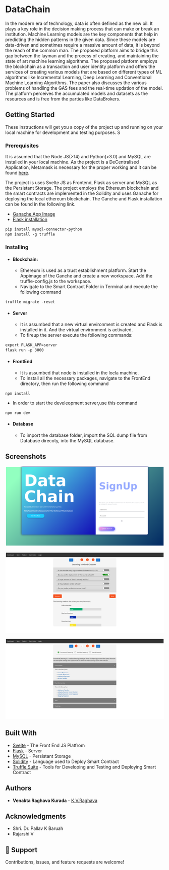 # DataChain

In the modern era of technology, data is often defined as the new oil. It plays a key role
in the decision making process that can make or break an institution. Machine Learning
models are the key components that help in predicting the hidden patterns in the given
data. Since these models are data-driven and sometimes require a massive amount of
data, it is beyond the reach of the common man. The proposed platform aims to bridge
this gap between the layman and the process of creating, and maintaining the state of
art machine learning algorithms. The proposed platform employs the blockchain as a
transaction and user identity platform and offers the services of creating various models
that are based on different types of ML algorithms like Incremental Learning, Deep
Learning and Conventional Machine Learning Algorithms. The paper also discusses the
various problems of handling the GAS fees and the real-time updation of the model. The
platform perceives the accumulated models and datasets as the resources and is free
from the parties like DataBrokers.

## Getting Started

These instructions will get you a copy of the project up and running on your local machine for development and testing purposes. S
### Prerequisites
It is assumed that the Node JS(>14) and Python(>3.0) and MySQL are installed in your local machine.
As the project is a DeCentralised Application, Metamask is necessary for the proper working and it can be found [here](https://metamask.io/).

The project is uses Svelte JS as Frontend, Flask as server and MySQL as the Persistant Storage. The project employs the Ethereum blockchain and the smart contracts are implemented in the Solidity and uses Ganache for deploying the local ethereum blockchain. The Ganche and Flask installation can be found in the following link.

* [Ganache App Image](https://trufflesuite.com/ganache/)
* [Flask installation](https://flask.palletsprojects.com/en/2.1.x/installation/)

```
pip install mysql-connector-python 
npm install -g truffle
```

### Installing

* #### Blockchain:
  * Ethereum is used as a trust establishment platform. Start the Appimage of the Ganche and create a new workspace. Add the truffle-config.js to the workspace.
  * Navigate to the Smart Contract Folder in Terminal and execute the following command

```
truffle migrate -reset
```
* #### Server
  * It is assumbed that a new virtual environment is created and Flask is installed in it. And the virtual environment is activated.
  * To fireup the server execute the following commands:

```
export FLASK_APP=server
flask run -p 3000
```

* #### FrontEnd
  * It is assumbed that node is installed in the locla machine.
  * To install all the necessary packages, navigate to the FrontEnd directory, then run the following command

```
npm install
```
 * In order to start the develeopment server,use this command
 ```
npm run dev
```
* #### Database
  * To import the database folder, import the SQL dump file from Database direcoty, into the MySQL database.



## Screenshots

![](/DataChain/screenshots/1.png)

![](/DataChain/screenshots/2.png)

![](/DataChain/screenshots/3.png)



## Built With

* [Svelte](https://svelte.dev/) - The Front End JS Platfrom
* [Flask](https://flask.palletsprojects.com/en/2.1.x/) - Server 
* [MySQL](https://www.mysql.com/) - Persistant Storage
* [Solidity](https://soliditylang.org/) - Language used to Deploy Smart Contract
* [Truffle Suite](https://trufflesuite.com/) - Tools for Developing and Testing and Deploying Smart Contract


## Authors

* **Venakta Raghava Kurada**  - [K.V.Raghava](https://github.com/R9512)

## Acknowledgments

* Shri. Dr. Pallav K Baruah
* Rajarshi V


## 🤝 Support
Contributions, issues, and feature requests are welcome!
